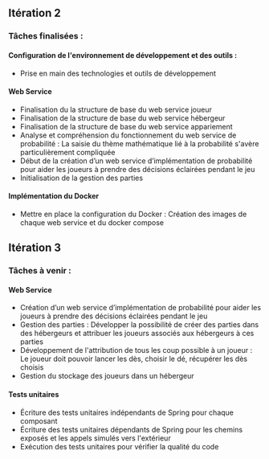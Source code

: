 ## Itération 2

### Tâches finalisées :

#### Configuration de l'environnement de développement et des outils :
- Prise en main des technologies et outils de développement

#### Web Service
- Finalisation du la structure de base du web service joueur
- Finalisation de la structure de base du web service hébergeur
- Finalisation de la structure de base  du web service appariement
- Analyse et compréhension du fonctionnement du web service de probabilité : La saisie du thème mathématique lié à la probabilité s'avère particulièrement compliquée
- Début de la création d’un web service d’implémentation de probabilité pour aider les joueurs à prendre des décisions éclairées pendant le jeu
- Initialisation de la gestion des parties

#### Implémentation du Docker
- Mettre en place la configuration du Docker : Création des images de chaque web service  et du docker compose

## Itération 3

### Tâches à venir :

#### Web Service
- Création d’un web service d’implémentation de probabilité pour aider les joueurs à prendre des décisions éclairées pendant le jeu
- Gestion des parties : Développer la possibilité de créer des parties dans des hébergeurs et attribuer les joueurs associés aux hébergeurs à ces parties
- Développement de l'attribution de tous les coup possible à un joueur : Le joueur doit pouvoir lancer les dès, choisir le dé, récupérer les dès choisis
- Gestion du stockage des joueurs dans un hébergeur

#### Tests unitaires
- Écriture des tests unitaires indépendants de Spring pour chaque composant
- Écriture des tests unitaires dépendants de Spring pour les chemins exposés et les appels simulés vers l'extérieur
- Exécution des tests unitaires pour vérifier la qualité du code





